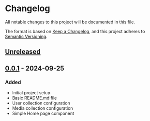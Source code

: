 # Changelog

All notable changes to this project will be documented in this file.

The format is based on [Keep a Changelog](https://keepachangelog.com/en/1.0.0/),
and this project adheres to [Semantic Versioning](https://semver.org/spec/v2.0.0.html).

## [Unreleased]

## [0.0.1] - 2024-09-25

### Added
- Initial project setup
- Basic README.md file
- User collection configuration
- Media collection configuration
- Simple Home page component

[Unreleased]: https://github.com/3mdistal/birdsofmalaiseville.com/compare/v0.0.1...HEAD
[0.0.1]: https://github.com/3mdistal/birdsofmalaiseville.com/releases/tag/v0.0.1
